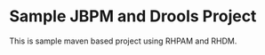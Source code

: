 Sample JBPM and Drools Project
=======================

This is sample maven based project using RHPAM and RHDM.
